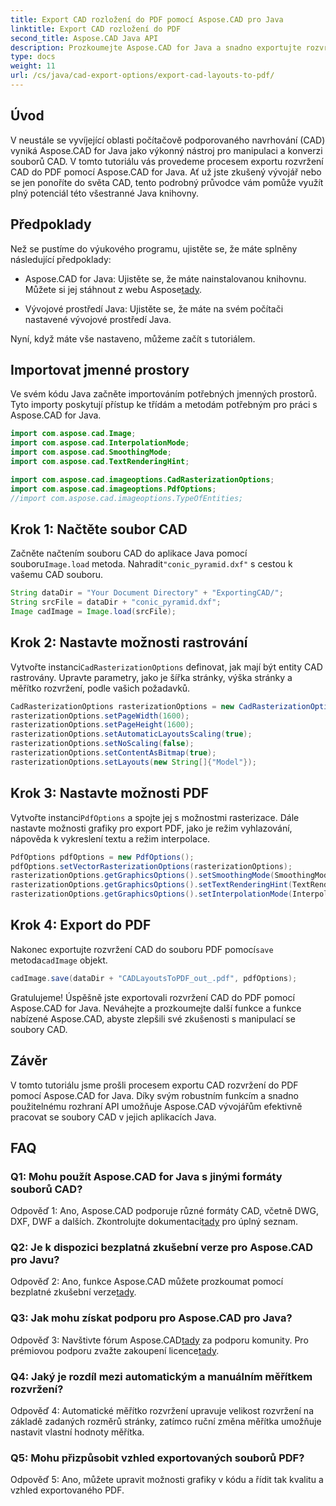 ```yaml
---
title: Export CAD rozložení do PDF pomocí Aspose.CAD pro Java
linktitle: Export CAD rozložení do PDF
second_title: Aspose.CAD Java API
description: Prozkoumejte Aspose.CAD for Java a snadno exportujte rozvržení CAD do PDF. Efektivní, spolehlivý a přívětivý pro vývojáře.
type: docs
weight: 11
url: /cs/java/cad-export-options/export-cad-layouts-to-pdf/
---
```

## Úvod

V neustále se vyvíjející oblasti počítačově podporovaného navrhování (CAD) vyniká Aspose.CAD for Java jako výkonný nástroj pro manipulaci a konverzi souborů CAD. V tomto tutoriálu vás provedeme procesem exportu rozvržení CAD do PDF pomocí Aspose.CAD for Java. Ať už jste zkušený vývojář nebo se jen ponoříte do světa CAD, tento podrobný průvodce vám pomůže využít plný potenciál této všestranné Java knihovny.

## Předpoklady

Než se pustíme do výukového programu, ujistěte se, že máte splněny následující předpoklady:

-  Aspose.CAD for Java: Ujistěte se, že máte nainstalovanou knihovnu. Můžete si jej stáhnout z webu Aspose[tady](https://releases.aspose.com/cad/java/).

- Vývojové prostředí Java: Ujistěte se, že máte na svém počítači nastavené vývojové prostředí Java.

Nyní, když máte vše nastaveno, můžeme začít s tutoriálem.

## Importovat jmenné prostory

Ve svém kódu Java začněte importováním potřebných jmenných prostorů. Tyto importy poskytují přístup ke třídám a metodám potřebným pro práci s Aspose.CAD for Java.

```java
import com.aspose.cad.Image;
import com.aspose.cad.InterpolationMode;
import com.aspose.cad.SmoothingMode;
import com.aspose.cad.TextRenderingHint;

import com.aspose.cad.imageoptions.CadRasterizationOptions;
import com.aspose.cad.imageoptions.PdfOptions;
//import com.aspose.cad.imageoptions.TypeOfEntities;
```

## Krok 1: Načtěte soubor CAD

 Začněte načtením souboru CAD do aplikace Java pomocí souboru`Image.load` metoda. Nahradit`"conic_pyramid.dxf"` s cestou k vašemu CAD souboru.

```java
String dataDir = "Your Document Directory" + "ExportingCAD/";
String srcFile = dataDir + "conic_pyramid.dxf";
Image cadImage = Image.load(srcFile);
```

## Krok 2: Nastavte možnosti rastrování

 Vytvořte instanci`CadRasterizationOptions` definovat, jak mají být entity CAD rastrovány. Upravte parametry, jako je šířka stránky, výška stránky a měřítko rozvržení, podle vašich požadavků.

```java
CadRasterizationOptions rasterizationOptions = new CadRasterizationOptions();
rasterizationOptions.setPageWidth(1600);
rasterizationOptions.setPageHeight(1600);
rasterizationOptions.setAutomaticLayoutsScaling(true);
rasterizationOptions.setNoScaling(false);
rasterizationOptions.setContentAsBitmap(true);
rasterizationOptions.setLayouts(new String[]{"Model"});
```

## Krok 3: Nastavte možnosti PDF

 Vytvořte instanci`PdfOptions` a spojte jej s možnostmi rasterizace. Dále nastavte možnosti grafiky pro export PDF, jako je režim vyhlazování, nápověda k vykreslení textu a režim interpolace.

```java
PdfOptions pdfOptions = new PdfOptions();
pdfOptions.setVectorRasterizationOptions(rasterizationOptions);
rasterizationOptions.getGraphicsOptions().setSmoothingMode(SmoothingMode.HighQuality);
rasterizationOptions.getGraphicsOptions().setTextRenderingHint(TextRenderingHint.AntiAliasGridFit);
rasterizationOptions.getGraphicsOptions().setInterpolationMode(InterpolationMode.HighQualityBicubic);
```

## Krok 4: Export do PDF

 Nakonec exportujte rozvržení CAD do souboru PDF pomocí`save` metoda`cadImage` objekt.

```java
cadImage.save(dataDir + "CADLayoutsToPDF_out_.pdf", pdfOptions);
```

Gratulujeme! Úspěšně jste exportovali rozvržení CAD do PDF pomocí Aspose.CAD for Java. Neváhejte a prozkoumejte další funkce a funkce nabízené Aspose.CAD, abyste zlepšili své zkušenosti s manipulací se soubory CAD.

## Závěr

V tomto tutoriálu jsme prošli procesem exportu CAD rozvržení do PDF pomocí Aspose.CAD for Java. Díky svým robustním funkcím a snadno použitelnému rozhraní API umožňuje Aspose.CAD vývojářům efektivně pracovat se soubory CAD v jejich aplikacích Java.

## FAQ

### Q1: Mohu použít Aspose.CAD for Java s jinými formáty souborů CAD?

 Odpověď 1: Ano, Aspose.CAD podporuje různé formáty CAD, včetně DWG, DXF, DWF a dalších. Zkontrolujte dokumentaci[tady](https://reference.aspose.com/cad/java/) pro úplný seznam.

### Q2: Je k dispozici bezplatná zkušební verze pro Aspose.CAD pro Javu?

 Odpověď 2: Ano, funkce Aspose.CAD můžete prozkoumat pomocí bezplatné zkušební verze[tady](https://releases.aspose.com/).

### Q3: Jak mohu získat podporu pro Aspose.CAD pro Java?

 Odpověď 3: Navštivte fórum Aspose.CAD[tady](https://forum.aspose.com/c/cad/19) za podporu komunity. Pro prémiovou podporu zvažte zakoupení licence[tady](https://purchase.aspose.com/buy).

### Q4: Jaký je rozdíl mezi automatickým a manuálním měřítkem rozvržení?

Odpověď 4: Automatické měřítko rozvržení upravuje velikost rozvržení na základě zadaných rozměrů stránky, zatímco ruční změna měřítka umožňuje nastavit vlastní hodnoty měřítka.

### Q5: Mohu přizpůsobit vzhled exportovaných souborů PDF?

Odpověď 5: Ano, můžete upravit možnosti grafiky v kódu a řídit tak kvalitu a vzhled exportovaného PDF.